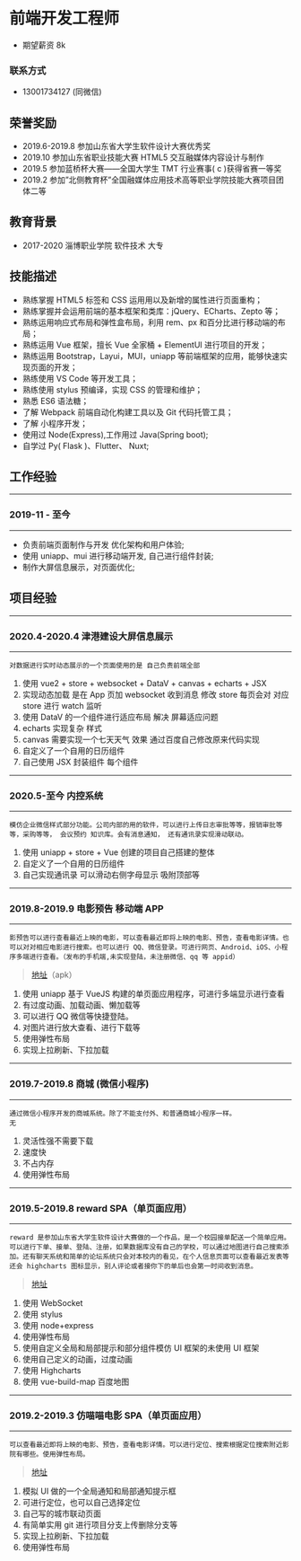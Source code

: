 # 前端开发工程师
* 期望薪资 8k
### 联系方式
* 13001734127 (同微信)

## 荣誉奖励
* 2019.6-2019.8 参加山东省大学生软件设计大赛优秀奖
* 2019.10 参加山东省职业技能大赛 HTML5 交互融媒体内容设计与制作
* 2019.5 参加蓝桥杯大赛——全国大学生 TMT 行业赛事( c )获得省赛一等奖
* 2019.2 参加”北侧教育杯”全国融媒体应用技术高等职业学院技能大赛项目团体二等
## 教育背景
* 2017-2020 淄博职业学院 软件技术 大专
## 技能描述
* 熟练掌握 HTML5 标签和 CSS 运⽤用以及新增的属性进⾏页面重构；
* 熟练掌握并会运用前端的基本框架和类库：jQuery、ECharts、Zepto 等；
* 熟练运⽤响应式布局和弹性盒布局，利⽤ rem、px 和百分比进行移动端的布局；
* 熟练运⽤ Vue 框架，擅⻓ Vue 全家桶 + ElementUI 进⾏项⽬的开发；
* 熟练运⽤ Bootstrap，Layui，MUI，uniapp 等前端框架的应用，能够快速实现⻚面的开发；
* 熟练使⽤ VS Code 等开发工具；
* 熟练使⽤ stylus 预编译，实现 CSS 的管理和维护；
* 熟悉 ES6 语法糖；
* 了解 Webpack 前端自动化构建工具以及 Git 代码托管工具；
* 了解 小程序开发；
* 使用过 Node(Express),工作用过 Java(Spring boot);
* 自学过 Py( Flask )、Flutter、 Nuxt;
## 工作经验
---
### 2019-11 - 至今
___
* 负责前端页面制作与开发 优化架构和用户体验;
* 使用 uniapp、mui 进行移动端开发, 自己进行组件封装;
* 制作大屏信息展示，对页面优化;
## 项目经验
---
### 2020.4-2020.4 津港建设大屏信息展示

---
>
    对数据进行实时动态展示的一个页面使用的是 自己负责前端全部
1. 使用 vue2 + store + websocket + DataV + canvas + echarts + JSX
2. 实现动态加载 是在 App 页加 websocket 收到消息 修改 store
每页会对 对应 store 进行 watch 监听
3. 使用 DataV 的一个组件进行适应布局 解决 屏幕适应问题
4. echarts 实现复杂 样式
5. canvas 需要实现一个七天天气 效果 通过百度自己修改原来代码实现
6. 自定义了一个自用的日历组件
7. 自己使用 JSX 封装组件 每个组件
---
### 2020.5-至今 内控系统

---
>
    模仿企业微信样式部分功能。公司内部的用的软件，可以进行上传日志审批等等，报销审批等等，采购等等， 会议预约 知识库。会有消息通知， 还有通讯录实现滑动联动。
1. 使用 uniapp + store + Vue 创建的项目自己搭建的整体
2. 自定义了一个自用的日历组件
3. 自己实现通讯录 可以滑动右侧字母显示 吸附顶部等
---
### 2019.8-2019.9 电影预告 移动端 APP

---
>
    影预告可以进行查看最近上映的电影，可以查看最近即将上映的电影、预告，查看电影详情。也可以对对相应电影进行搜索。也可以进行 QQ、微信登录。可进行网页、Android、iOS、小程序多端进行查看。（发布的手机端,未实现登陆，未注册微信、qq 等 appid）
> <a href="http://223.94.4.169:91/file/download?code=8866142C71F53016&id=9718" target="_blank">地址</a>（apk）
1. 使用 uniapp 基于 VueJS 构建的单页面应用程序，可进行多端显示进行查看
2. 有过度动画、加载动画、懒加载等
3. 可以进行 QQ 微信等快捷登陆。
4. 对图片进行放大查看、进行下载等
5. 使用弹性布局
6. 实现上拉刷新、下拉加载
---
### 2019.7-2019.8 商城 (微信小程序)

---
>
    通过微信小程序开发的商城系统。除了不能支付外、和普通商城小程序一样。
    无
1. 灵活性强不需要下载
2. 速度快
3. 不占内存
4. 使用弹性布局
---
### 2019.5-2019.8 reward SPA（单页面应用）

---
>
    reward 是参加山东省大学生软件设计大赛做的一个作品，是一个校园接单配送一个简单应用。可以进行下单、接单、登陆、注册，如果数据库没有自己的学校，可以通过地图进行自己搜索添加。还有聊天系统和简单的论坛系统只会对本校内的看见，在个人信息页面可以查看最近发表等还会 highcharts 图标显示，别人评论或者接你下的单后也会第一时间收到消息。
> <a href="http://139.9.198.180/reward" target="_blank">地址</a>

1. 使用 WebSocket
2. 使用 stylus
3. 使用 node+express
4. 使用弹性布局
5. 使用自定义全局和局部提示和部分组件模仿 UI 框架的未使用 UI 框架
6. 使用自己定义的动画，过度动画
7. 使用 Highcharts
8. 使用 vue-build-map 百度地图
---
### 2019.2-2019.3 仿喵喵电影 SPA（单页面应用）

---
> 
    可以查看最近即将上映的电影、预告，查看电影详情。可以进行定位、搜索根据定位搜索附近影院有哪些。使用弹性布局。
> <a href="http://139.9.198.180/miaomiao" target="_blank">地址</a>
1. 模拟 UI 做的一个全局通知和局部通知提示框
2. 可进行定位，也可以自己选择定位
3. 自己写的城市联动页面
4. 有简单实用 git 进行项目分支上传删除分支等
5. 实现上拉刷新、下拉加载
6. 使用弹性布局
